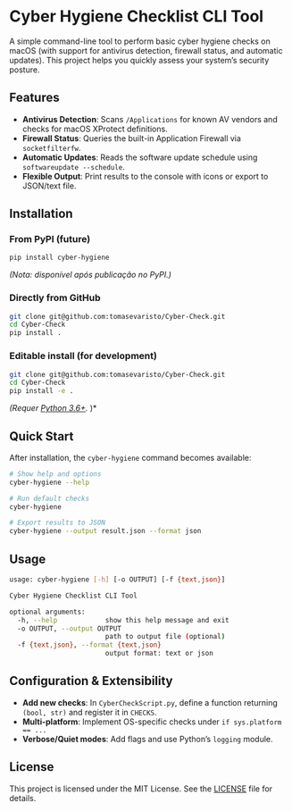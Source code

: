 # Cyber Hygiene Checklist CLI Tool

A simple command-line tool to perform basic cyber hygiene checks on macOS (with support for antivirus detection, firewall status, and automatic updates). This project helps you quickly assess your system’s security posture.

## Features

- **Antivirus Detection**: Scans `/Applications` for known AV vendors and checks for macOS XProtect definitions.
- **Firewall Status**: Queries the built-in Application Firewall via `socketfilterfw`.
- **Automatic Updates**: Reads the software update schedule using `softwareupdate --schedule`.
- **Flexible Output**: Print results to the console with icons or export to JSON/text file.

## Installation

### From PyPI (future)

```bash
pip install cyber-hygiene
```

*(Nota: disponível após publicação no PyPI.)*

### Directly from GitHub

```bash
git clone git@github.com:tomasevaristo/Cyber-Check.git
cd Cyber-Check
pip install .
```

### Editable install (for development)

```bash
git clone git@github.com:tomasevaristo/Cyber-Check.git
cd Cyber-Check
pip install -e .
```

*(Requer [Python 3.6+](https://www.python.org/).* )*

## Quick Start

After installation, the `cyber-hygiene` command becomes available:

```bash
# Show help and options
cyber-hygiene --help

# Run default checks
cyber-hygiene

# Export results to JSON
cyber-hygiene --output result.json --format json
```

## Usage

```bash
usage: cyber-hygiene [-h] [-o OUTPUT] [-f {text,json}]

Cyber Hygiene Checklist CLI Tool

optional arguments:
  -h, --help            show this help message and exit
  -o OUTPUT, --output OUTPUT
                        path to output file (optional)
  -f {text,json}, --format {text,json}
                        output format: text or json
```

## Configuration & Extensibility

- **Add new checks**: In `CyberCheckScript.py`, define a function returning `(bool, str)` and register it in `CHECKS`.
- **Multi-platform**: Implement OS-specific checks under `if sys.platform == ...`
- **Verbose/Quiet modes**: Add flags and use Python’s `logging` module.

## License

This project is licensed under the MIT License. See the [LICENSE](/LICENSE) file for details.

